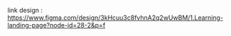 link design : https://www.figma.com/design/3kHcuu3c8fvhnA2q2wUwBM/1.Learning-landing-page?node-id=28-2&p=f
